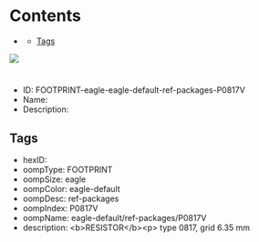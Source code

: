 



Contents
========

* [](#)
	* [Tags](#tags)
  
![][im]
# 

- ID: FOOTPRINT-eagle-eagle-default-ref-packages-P0817V
- Name: 
- Description: 

## Tags

- hexID: 
- oompType: FOOTPRINT
- oompSize: eagle
- oompColor: eagle-default
- oompDesc: ref-packages
- oompIndex: P0817V
- oompName: eagle-default/ref-packages/P0817V
- description: &lt;b&gt;RESISTOR&lt;/b&gt;&lt;p&gt;&#xD;
type 0817, grid 6.35 mm



[im]: image.png
